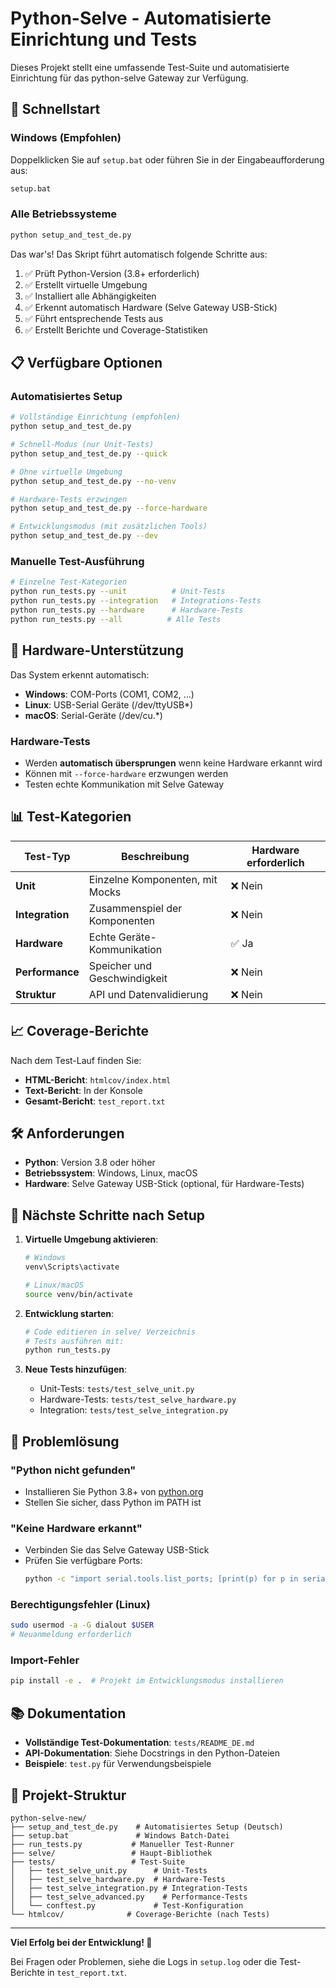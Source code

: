# Python-Selve - Automatisierte Einrichtung und Tests

Dieses Projekt stellt eine umfassende Test-Suite und automatisierte Einrichtung für das python-selve Gateway zur Verfügung.

## 🚀 Schnellstart

### Windows (Empfohlen)
Doppelklicken Sie auf `setup.bat` oder führen Sie in der Eingabeaufforderung aus:
```cmd
setup.bat
```

### Alle Betriebssysteme
```bash
python setup_and_test_de.py
```

Das war's! Das Skript führt automatisch folgende Schritte aus:
1. ✅ Prüft Python-Version (3.8+ erforderlich)
2. ✅ Erstellt virtuelle Umgebung
3. ✅ Installiert alle Abhängigkeiten
4. ✅ Erkennt automatisch Hardware (Selve Gateway USB-Stick)
5. ✅ Führt entsprechende Tests aus
6. ✅ Erstellt Berichte und Coverage-Statistiken

## 📋 Verfügbare Optionen

### Automatisiertes Setup
```bash
# Vollständige Einrichtung (empfohlen)
python setup_and_test_de.py

# Schnell-Modus (nur Unit-Tests)
python setup_and_test_de.py --quick

# Ohne virtuelle Umgebung
python setup_and_test_de.py --no-venv

# Hardware-Tests erzwingen
python setup_and_test_de.py --force-hardware

# Entwicklungsmodus (mit zusätzlichen Tools)
python setup_and_test_de.py --dev
```

### Manuelle Test-Ausführung
```bash
# Einzelne Test-Kategorien
python run_tests.py --unit          # Unit-Tests
python run_tests.py --integration   # Integrations-Tests  
python run_tests.py --hardware      # Hardware-Tests
python run_tests.py --all          # Alle Tests
```

## 🔌 Hardware-Unterstützung

Das System erkennt automatisch:
- **Windows**: COM-Ports (COM1, COM2, ...)
- **Linux**: USB-Serial Geräte (/dev/ttyUSB*)
- **macOS**: Serial-Geräte (/dev/cu.*)

### Hardware-Tests
- Werden **automatisch übersprungen** wenn keine Hardware erkannt wird
- Können mit `--force-hardware` erzwungen werden
- Testen echte Kommunikation mit Selve Gateway

## 📊 Test-Kategorien

| Test-Typ | Beschreibung | Hardware erforderlich |
|----------|--------------|----------------------|
| **Unit** | Einzelne Komponenten, mit Mocks | ❌ Nein |
| **Integration** | Zusammenspiel der Komponenten | ❌ Nein |
| **Hardware** | Echte Geräte-Kommunikation | ✅ Ja |
| **Performance** | Speicher und Geschwindigkeit | ❌ Nein |
| **Struktur** | API und Datenvalidierung | ❌ Nein |

## 📈 Coverage-Berichte

Nach dem Test-Lauf finden Sie:
- **HTML-Bericht**: `htmlcov/index.html`
- **Text-Bericht**: In der Konsole
- **Gesamt-Bericht**: `test_report.txt`

## 🛠 Anforderungen

- **Python**: Version 3.8 oder höher
- **Betriebssystem**: Windows, Linux, macOS
- **Hardware**: Selve Gateway USB-Stick (optional, für Hardware-Tests)

## 📝 Nächste Schritte nach Setup

1. **Virtuelle Umgebung aktivieren**:
   ```bash
   # Windows
   venv\Scripts\activate
   
   # Linux/macOS  
   source venv/bin/activate
   ```

2. **Entwicklung starten**:
   ```bash
   # Code editieren in selve/ Verzeichnis
   # Tests ausführen mit:
   python run_tests.py
   ```

3. **Neue Tests hinzufügen**:
   - Unit-Tests: `tests/test_selve_unit.py`
   - Hardware-Tests: `tests/test_selve_hardware.py`
   - Integration: `tests/test_selve_integration.py`

## 🔧 Problemlösung

### "Python nicht gefunden"
- Installieren Sie Python 3.8+ von [python.org](https://python.org)
- Stellen Sie sicher, dass Python im PATH ist

### "Keine Hardware erkannt"
- Verbinden Sie das Selve Gateway USB-Stick
- Prüfen Sie verfügbare Ports:
  ```bash
  python -c "import serial.tools.list_ports; [print(p) for p in serial.tools.list_ports.comports()]"
  ```

### Berechtigungsfehler (Linux)
```bash
sudo usermod -a -G dialout $USER
# Neuanmeldung erforderlich
```

### Import-Fehler
```bash
pip install -e .  # Projekt im Entwicklungsmodus installieren
```

## 📚 Dokumentation

- **Vollständige Test-Dokumentation**: `tests/README_DE.md`
- **API-Dokumentation**: Siehe Docstrings in den Python-Dateien
- **Beispiele**: `test.py` für Verwendungsbeispiele

## 🎯 Projekt-Struktur

```
python-selve-new/
├── setup_and_test_de.py    # Automatisiertes Setup (Deutsch)
├── setup.bat               # Windows Batch-Datei
├── run_tests.py           # Manueller Test-Runner
├── selve/                 # Haupt-Bibliothek
├── tests/                 # Test-Suite
│   ├── test_selve_unit.py      # Unit-Tests
│   ├── test_selve_hardware.py  # Hardware-Tests
│   ├── test_selve_integration.py # Integration-Tests
│   ├── test_selve_advanced.py    # Performance-Tests
│   └── conftest.py             # Test-Konfiguration
└── htmlcov/              # Coverage-Berichte (nach Tests)
```

---

**Viel Erfolg bei der Entwicklung! 🎉**

Bei Fragen oder Problemen, siehe die Logs in `setup.log` oder die Test-Berichte in `test_report.txt`.
